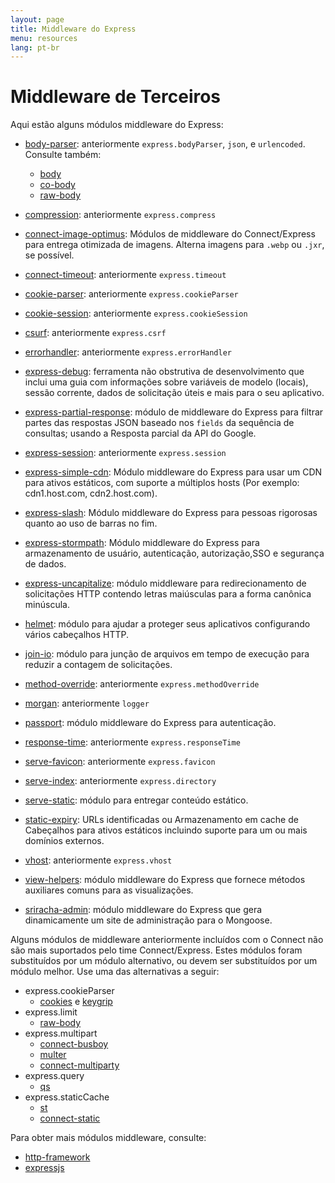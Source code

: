 ```yaml
---
layout: page
title: Middleware do Express
menu: resources
lang: pt-br
---
```


# Middleware de Terceiros

Aqui estão alguns módulos middleware do Express:

- [body-parser](https://github.com/expressjs/body-parser): anteriormente `express.bodyParser`, `json`, e `urlencoded`.
  Consulte também:
  - [body](https://github.com/raynos/body)
  - [co-body](https://github.com/visionmedia/co-body)
  - [raw-body](https://github.com/stream-utils/raw-body)
- [compression](https://github.com/expressjs/compression): anteriormente `express.compress`
- [connect-image-optimus](https://github.com/msemenistyi/connect-image-optimus): Módulos de middleware do Connect/Express para entrega otimizada de imagens. Alterna imagens para `.webp` ou `.jxr`, se possível.
- [connect-timeout](https://github.com/expressjs/timeout): anteriormente `express.timeout`
- [cookie-parser](https://github.com/expressjs/cookie-parser): anteriormente `express.cookieParser`
- [cookie-session](https://github.com/expressjs/cookie-session): anteriormente `express.cookieSession`
- [csurf](https://github.com/expressjs/csurf): anteriormente `express.csrf`
- [errorhandler](https://github.com/expressjs/errorhandler): anteriormente `express.errorHandler`
- [express-debug](https://github.com/devoidfury/express-debug): ferramenta não obstrutiva de desenvolvimento que inclui uma guia com informações sobre variáveis de modelo (locais), sessão corrente, dados de solicitação úteis e mais para o seu aplicativo.
- [express-partial-response](https://github.com/nemtsov/express-partial-response): módulo de middleware do Express para filtrar partes das respostas JSON baseado nos `fields` da sequência de consultas; usando a Resposta parcial da API do Google.

- [express-session](https://github.com/expressjs/session): anteriormente `express.session`
- [express-simple-cdn](https://github.com/jamiesteven/express-simple-cdn): Módulo middleware do Express para usar um CDN para ativos estáticos, com suporte a múltiplos hosts (Por exemplo: cdn1.host.com, cdn2.host.com).
- [express-slash](https://github.com/ericf/express-slash): Módulo middleware do Express para pessoas rigorosas quanto ao uso de barras no fim.

- [express-stormpath](https://github.com/stormpath/stormpath-express): Módulo middleware do Express para armazenamento de usuário, autenticação, autorização,SSO e segurança de dados.

- [express-uncapitalize](https://github.com/jamiesteven/express-uncapitalize): módulo middleware para redirecionamento de solicitações HTTP contendo letras maiúsculas para a forma canônica minúscula.

- [helmet](https://github.com/helmetjs/helmet): módulo para ajudar a proteger seus aplicativos configurando vários cabeçalhos HTTP.
- [join-io](https://github.com/coderaiser/join-io "join-io"): módulo para junção de arquivos em tempo de execução para reduzir a contagem de solicitações.
- [method-override](https://github.com/expressjs/method-override): anteriormente `express.methodOverride`
- [morgan](https://github.com/expressjs/morgan): anteriormente `logger`
- [passport](https://github.com/jaredhanson/passport): módulo middleware do Express para autenticação.
- [response-time](https://github.com/expressjs/response-time): anteriormente `express.responseTime`
- [serve-favicon](https://github.com/expressjs/serve-favicon): anteriormente `express.favicon`
- [serve-index](https://github.com/expressjs/serve-index): anteriormente `express.directory`
- [serve-static](https://github.com/expressjs/serve-static): módulo para entregar conteúdo estático.
- [static-expiry](https://github.com/paulwalker/connect-static-expiry): URLs identificadas ou Armazenamento em cache de Cabeçalhos para ativos estáticos incluindo suporte para um ou mais domínios externos.

- [vhost](https://github.com/expressjs/vhost): anteriormente `express.vhost`
- [view-helpers](https://github.com/madhums/node-view-helpers): módulo middleware do Express que fornece métodos auxiliares comuns para as visualizações.

- [sriracha-admin](https://github.com/hdngr/siracha): módulo middleware do Express que gera dinamicamente um site de administração para o Mongoose.

Alguns módulos de middleware anteriormente incluídos com o
Connect não são mais suportados pelo time Connect/Express. Estes
módulos foram substituídos por um módulo alternativo, ou devem ser
substituídos por um módulo melhor. Use uma das alternativas a seguir:

- express.cookieParser
  - [cookies](https://github.com/jed/cookies) e [keygrip](https://github.com/jed/keygrip)
- express.limit
  - [raw-body](https://github.com/stream-utils/raw-body)
- express.multipart
  - [connect-busboy](https://github.com/mscdex/connect-busboy)
  - [multer](https://github.com/expressjs/multer)
  - [connect-multiparty](https://github.com/superjoe30/connect-multiparty)
- express.query
  - [qs](https://github.com/visionmedia/node-querystring)
- express.staticCache
  - [st](https://github.com/isaacs/st)
  - [connect-static](https://github.com/andrewrk/connect-static)

Para obter mais módulos middleware, consulte:

- [http-framework](https://github.com/Raynos/http-framework/wiki/Modules)
- [expressjs](https://github.com/expressjs)
